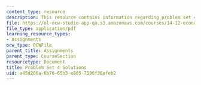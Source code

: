 ```yaml
---
content_type: resource
description: This resource contains information regarding problem set 4 solutions.
file: https://ol-ocw-studio-app-qa.s3.amazonaws.com/courses/14-12-economic-applications-of-game-theory-fall-2012/a45d206a6b7665b3e8057596f36efeb2_MIT14_12F12_pset4sol.pdf
file_type: application/pdf
learning_resource_types:
- Assignments
ocw_type: OCWFile
parent_title: Assignments
parent_type: CourseSection
resourcetype: Document
title: Problem Set 4 Solutions
uid: a45d206a-6b76-65b3-e805-7596f36efeb2
---
```

